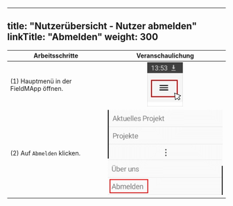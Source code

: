 
---
title: "Nutzerübersicht - Nutzer abmelden"
linkTitle: "Abmelden"
weight: 300
---

| Arbeitsschritte | Veranschaulichung |
| ------ | :-----: |
| (1) Hauptmenü in der FieldMApp öffnen. | ![](/screenshots/fig/FirstSteps/de/FirstSteps_1_3_3_img_01_de.jpg) |
| (2) Auf `Abmelden` klicken. | ![](/screenshots/fig/FirstSteps/de/FirstSteps_1_3_3_img_02_de.jpg) |
